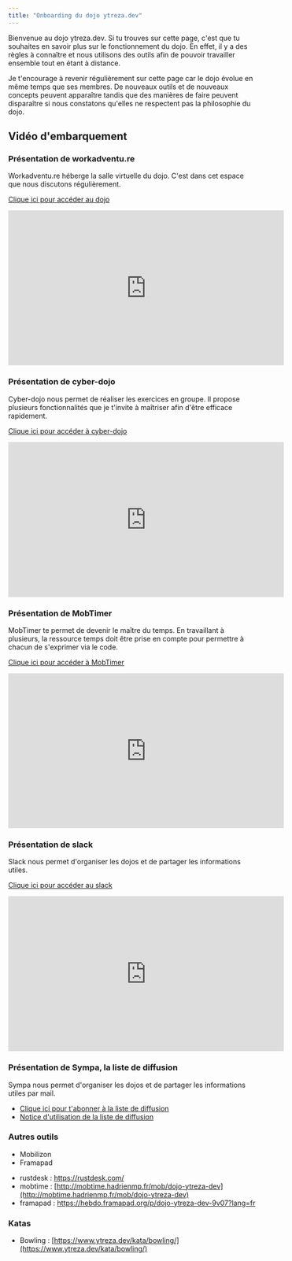 ```yaml
---
title: "Onboarding du dojo ytreza.dev"
---
```


Bienvenue au dojo ytreza.dev. Si tu trouves sur cette page, c'est que tu souhaites en savoir plus sur le fonctionnement du dojo. En effet, il y a des règles à connaître et nous utilisons des outils afin de pouvoir travailler ensemble tout en étant à distance.

Je t'encourage à revenir régulièrement sur cette page car le dojo évolue en même temps que ses membres. De nouveaux outils et de nouveaux concepts peuvent apparaître tandis que des manières de faire peuvent disparaître si nous constatons qu'elles ne respectent pas la philosophie du dojo.

## Vidéo d'embarquement

### Présentation de workadventu.re
Workadventu.re héberge la salle virtuelle du dojo. C'est dans cet espace que nous discutons régulièrement.

[Clique ici pour accéder au dojo](https://play.workadventu.re/@/ytreza.dev/ytreza.dev/dojo-ytreza.dev)

<iframe width="560" height="315" src="https://www.youtube.com/embed/bQ2kQyGawhY" title="YouTube video player" frameborder="0" allow="accelerometer; autoplay; clipboard-write; encrypted-media; gyroscope; picture-in-picture" allowfullscreen></iframe>

### Présentation de cyber-dojo
Cyber-dojo nous permet de réaliser les exercices en groupe. Il propose plusieurs fonctionnalités que je t'invite à maîtriser afin d'être efficace rapidement.

[Clique ici pour accéder à cyber-dojo](https://cyber-dojo.org/creator/home)

<iframe width="560" height="315" src="https://www.youtube.com/embed/jIY8w6kBEho" title="YouTube video player" frameborder="0" allow="accelerometer; autoplay; clipboard-write; encrypted-media; gyroscope; picture-in-picture" allowfullscreen></iframe>

### Présentation de MobTimer
MobTimer te permet de devenir le maître du temps. En travaillant à plusieurs, la ressource temps doit être prise en compte pour permettre à chacun de s'exprimer via le code.

[Clique ici pour accéder à MobTimer](http://mobtimer.zoeetrope.com/)

<iframe width="560" height="315" src="https://www.youtube.com/embed/MAMBfvodREw" title="YouTube video player" frameborder="0" allow="accelerometer; autoplay; clipboard-write; encrypted-media; gyroscope; picture-in-picture" allowfullscreen></iframe>

### Présentation de slack
Slack nous permet d'organiser les dojos et de partager les informations utiles.

[Clique ici pour accéder au slack](https://join.slack.com/t/dojoytrezadev/shared_invite/zt-1cobivbx1-jLHbJnffUALmo4AUd3sC6Q)

<iframe width="560" height="315" src="https://www.youtube.com/embed/wWADKBAlxX8" title="YouTube video player" frameborder="0" allow="accelerometer; autoplay; clipboard-write; encrypted-media; gyroscope; picture-in-picture" allowfullscreen></iframe>

### Présentation de Sympa, la liste de diffusion
Sympa nous permet d'organiser les dojos et de partager les informations utiles par mail.

- [Clique ici pour t'abonner à la liste de diffusion](https://framalistes.org/sympa/subscribe/dojo-ytreza.dev)
- [Notice d'utilisation de la liste de diffusion](https://framalistes.org/sympa/help/user.html)

### Autres outils
- Mobilizon
- Framapad
* rustdesk : https://rustdesk.com/
* mobtime : [http://mobtime.hadrienmp.fr/mob/dojo-ytreza-dev](http://mobtime.hadrienmp.fr/mob/dojo-ytreza-dev)
* framapad : https://hebdo.framapad.org/p/dojo-ytreza-dev-9v07?lang=fr


### Katas
* Bowling : [https://www.ytreza.dev/kata/bowling/](https://www.ytreza.dev/kata/bowling/)